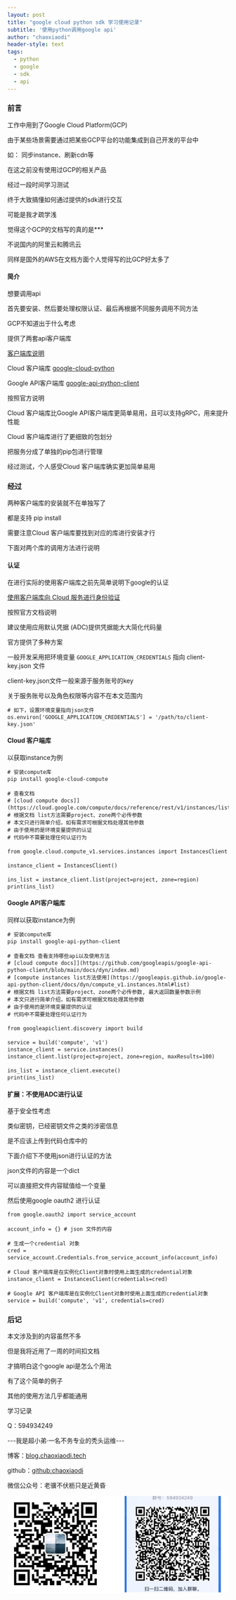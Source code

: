 ```yaml
---
layout: post
title: "google cloud python sdk 学习使用记录"
subtitle: '使用python调用google api'
author: "chaoxiaodi"
header-style: text
tags:
  - python
  - google
  - sdk
  - api
---
```


### 前言

工作中用到了Google Cloud Platform(GCP)

由于某些场景需要通过把某些GCP平台的功能集成到自己开发的平台中

如： 同步instance、刷新cdn等

在这之前没有使用过GCP的相关产品

经过一段时间学习测试

终于大致搞懂如何通过提供的sdk进行交互

可能是我才疏学浅

觉得这个GCP的文档写的真的是***

不说国内的阿里云和腾讯云

同样是国外的AWS在文档方面个人觉得写的比GCP好太多了

#### 简介

想要调用api

首先要安装、然后要处理权限认证、最后再根据不同服务调用不同方法

GCP不知道出于什么考虑

提供了两套api客户端库

[客户端库说明](https://cloud.google.com/apis/docs/client-libraries-explained)

Cloud 客户端库 [google-cloud-python](https://github.com/googleapis/google-cloud-python)

Google API客户端库 [google-api-python-client](https://github.com/googleapis/google-api-python-client)

按照官方说明

Cloud 客户端库比Google API客户端库更简单易用，且可以支持gRPC，用来提升性能

Cloud 客户端库进行了更细致的包划分

把服务分成了单独的pip包进行管理

经过测试，个人感受Cloud 客户端库确实更加简单易用


### 经过

两种客户端库的安装就不在单独写了

都是支持 pip install 

需要注意Cloud 客户端库要找到对应的库进行安装才行

下面对两个库的调用方法进行说明

#### 认证

在进行实际的使用客户端库之前先简单说明下google的认证

[使用客户端库向 Cloud 服务进行身份验证](https://cloud.google.com/docs/authentication/client-libraries)

按照官方文档说明

建议使用应用默认凭据 (ADC)提供凭据能大大简化代码量

官方提供了多种方案

一般开发采用把环境变量 `GOOGLE_APPLICATION_CREDENTIALS` 指向 client-key.json 文件

client-key.json文件一般来源于服务账号的key

关于服务账号以及角色权限等内容不在本文范围内

    # 如下，设置环境变量指向json文件
    os.environ['GOOGLE_APPLICATION_CREDENTIALS'] = '/path/to/client-key.json'

#### Cloud 客户端库

以获取instance为例

    # 安装compute库
    pip install google-cloud-compute

    # 查看文档
    # [cloud compute docs]](https://cloud.google.com/compute/docs/reference/rest/v1/instances/list)
    # 根据文档 list方法需要project、zone两个必传参数
    # 本文只进行简单介绍，如有需求可根据文档处理其他参数
    # 由于使用的是环境变量提供的认证
    # 代码中不需要处理任何认证行为

    from google.cloud.compute_v1.services.instances import InstancesClient

    instance_client = InstancesClient()

    ins_list = instance_client.list(project=project, zone=region)
    print(ins_list)


#### Google API客户端库

同样以获取instance为例

    # 安装compute库
    pip install google-api-python-client

    # 查看文档 查看支持哪些api以及使用方法
    # [cloud compute docs]](https://github.com/googleapis/google-api-python-client/blob/main/docs/dyn/index.md)
    # [compute instances list方法使用](https://googleapis.github.io/google-api-python-client/docs/dyn/compute_v1.instances.html#list)
    # 根据文档 list方法需要project、zone两个必传参数, 最大返回数量参数示例
    # 本文只进行简单介绍，如有需求可根据文档处理其他参数
    # 由于使用的是环境变量提供的认证
    # 代码中不需要处理任何认证行为

    from googleapiclient.discovery import build

    service = build('compute', 'v1')
    instance_client = service.instances()
    instance_client.list(project=project, zone=region, maxResults=100)

    ins_list = instance_client.execute()
    print(ins_list)


#### 扩展：不使用ADC进行认证

基于安全性考虑

类似密钥，已经密钥文件之类的涉密信息

是不应该上传到代码仓库中的

下面介绍下不使用json进行认证的方法

json文件的内容是一个dict

可以直接把文件内容赋值给一个变量

然后使用google oauth2 进行认证

    from google.oauth2 import service_account

    account_info = {} # json 文件的内容

    # 生成一个credential 对象
    cred = service_account.Credentials.from_service_account_info(account_info)

    # Cloud 客户端库是在实例化Client对象时使用上面生成的credential对象
    instance_client = InstancesClient(credentials=cred)

    # Google API 客户端库是在实例化Client对象时使用上面生成的credential对象
    service = build('compute', 'v1', credentials=cred)


### 后记

本文涉及到的内容虽然不多

但是我将近用了一周的时间扣文档

才搞明白这个google api是怎么个用法

有了这个简单的例子

其他的使用方法几乎都能通用

学习记录


Q：594934249

---我是超小弟·一名不务专业的秃头运维---

博客：[blog.chaoxiaodi.tech](https://blog.chaoxiaodi.tech)

github：[github:chaoxiaodi](https://github.com/chaoxiaodi)

微信公众号：老骥不伏枥只是近黄昏

![](/img/erweima.jpg)
